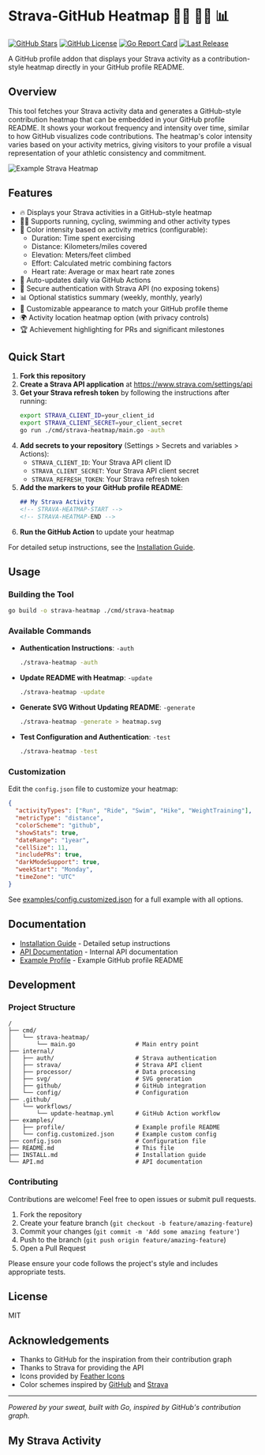 # Strava-GitHub Heatmap 🏃‍♂️ 🚴‍♀️ 📊

[![GitHub Stars](https://img.shields.io/github/stars/samuellee/StravaGraph?style=social)](https://github.com/samuellee/StravaGraph/stargazers)
[![GitHub License](https://img.shields.io/github/license/samuellee/StravaGraph)](https://github.com/samuellee/StravaGraph/blob/main/LICENSE)
[![Go Report Card](https://goreportcard.com/badge/github.com/samuellee/StravaGraph)](https://goreportcard.com/report/github.com/samuellee/StravaGraph)
[![Last Release](https://img.shields.io/github/v/release/samuellee/StravaGraph)](https://github.com/samuellee/StravaGraph/releases)

A GitHub profile addon that displays your Strava activity as a contribution-style heatmap directly in your GitHub profile README.

## Overview

This tool fetches your Strava activity data and generates a GitHub-style contribution heatmap that can be embedded in your GitHub profile README. It shows your workout frequency and intensity over time, similar to how GitHub visualizes code contributions. The heatmap's color intensity varies based on your activity metrics, giving visitors to your profile a visual representation of your athletic consistency and commitment.

![Example Strava Heatmap](./examples/example-heatmap.png)

## Features

- 🔥 Displays your Strava activities in a GitHub-style heatmap
- 🏃‍♂️ Supports running, cycling, swimming and other activity types
- 🌈 Color intensity based on activity metrics (configurable):
  - Duration: Time spent exercising
  - Distance: Kilometers/miles covered
  - Elevation: Meters/feet climbed
  - Effort: Calculated metric combining factors
  - Heart rate: Average or max heart rate zones
- 🔄 Auto-updates daily via GitHub Actions
- 🔐 Secure authentication with Strava API (no exposing tokens)
- 📊 Optional statistics summary (weekly, monthly, yearly)
- 🎯 Customizable appearance to match your GitHub profile theme
- 🌍 Activity location heatmap option (with privacy controls)
- 🏆 Achievement highlighting for PRs and significant milestones

## Quick Start

1. **Fork this repository**
2. **Create a Strava API application** at https://www.strava.com/settings/api
3. **Get your Strava refresh token** by following the instructions after running:
   ```bash
   export STRAVA_CLIENT_ID=your_client_id
   export STRAVA_CLIENT_SECRET=your_client_secret
   go run ./cmd/strava-heatmap/main.go -auth
   ```
4. **Add secrets to your repository** (Settings > Secrets and variables > Actions):
   - `STRAVA_CLIENT_ID`: Your Strava API client ID
   - `STRAVA_CLIENT_SECRET`: Your Strava API client secret
   - `STRAVA_REFRESH_TOKEN`: Your Strava refresh token
5. **Add the markers to your GitHub profile README**:
   ```markdown
   ## My Strava Activity
   <!-- STRAVA-HEATMAP-START -->
   <!-- STRAVA-HEATMAP-END -->
   ```
6. **Run the GitHub Action** to update your heatmap

For detailed setup instructions, see the [Installation Guide](./INSTALL.md).

## Usage

### Building the Tool

```bash
go build -o strava-heatmap ./cmd/strava-heatmap
```

### Available Commands

- **Authentication Instructions**: `-auth`
  ```bash
  ./strava-heatmap -auth
  ```
- **Update README with Heatmap**: `-update`
  ```bash
  ./strava-heatmap -update
  ```
- **Generate SVG Without Updating README**: `-generate`
  ```bash
  ./strava-heatmap -generate > heatmap.svg
  ```
- **Test Configuration and Authentication**: `-test`
  ```bash
  ./strava-heatmap -test
  ```

### Customization

Edit the `config.json` file to customize your heatmap:

```json
{
  "activityTypes": ["Run", "Ride", "Swim", "Hike", "WeightTraining"],
  "metricType": "distance",
  "colorScheme": "github",
  "showStats": true,
  "dateRange": "1year",
  "cellSize": 11,
  "includePRs": true,
  "darkModeSupport": true,
  "weekStart": "Monday",
  "timeZone": "UTC"
}
```

See [examples/config.customized.json](./examples/config.customized.json) for a full example with all options.

## Documentation

- [Installation Guide](./INSTALL.md) - Detailed setup instructions
- [API Documentation](./API.md) - Internal API documentation
- [Example Profile](./examples/profile/README.md) - Example GitHub profile README

## Development

### Project Structure

```
/
├── cmd/
│   └── strava-heatmap/
│       └── main.go                 # Main entry point
├── internal/
│   ├── auth/                       # Strava authentication
│   ├── strava/                     # Strava API client
│   ├── processor/                  # Data processing
│   ├── svg/                        # SVG generation
│   ├── github/                     # GitHub integration
│   └── config/                     # Configuration
├── .github/
│   └── workflows/
│       └── update-heatmap.yml      # GitHub Action workflow
├── examples/
│   ├── profile/                    # Example profile README
│   └── config.customized.json      # Example custom config
├── config.json                     # Configuration file
├── README.md                       # This file
├── INSTALL.md                      # Installation guide
└── API.md                          # API documentation
```

### Contributing

Contributions are welcome! Feel free to open issues or submit pull requests.

1. Fork the repository
2. Create your feature branch (`git checkout -b feature/amazing-feature`)
3. Commit your changes (`git commit -m 'Add some amazing feature'`)
4. Push to the branch (`git push origin feature/amazing-feature`)
5. Open a Pull Request

Please ensure your code follows the project's style and includes appropriate tests.

## License

MIT

## Acknowledgements

- Thanks to GitHub for the inspiration from their contribution graph
- Thanks to Strava for providing the API
- Icons provided by [Feather Icons](https://feathericons.com/)
- Color schemes inspired by [GitHub](https://github.com) and [Strava](https://www.strava.com)

---

*Powered by your sweat, built with Go, inspired by GitHub's contribution graph.*

## My Strava Activity
<!-- STRAVA-HEATMAP-START -->
<!-- STRAVA-HEATMAP-END -->